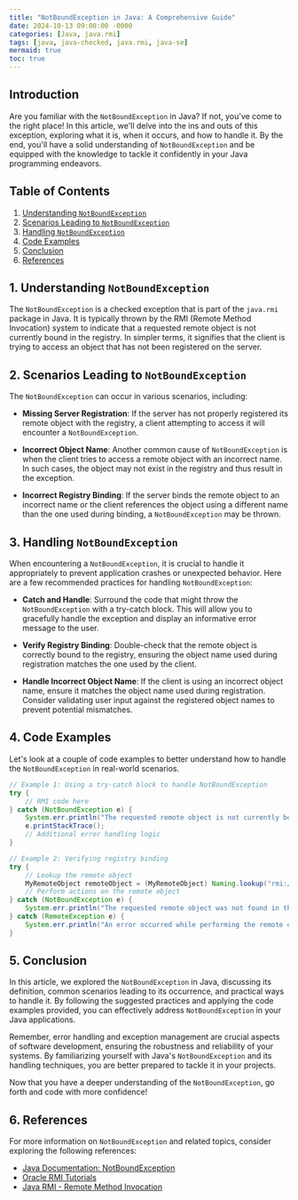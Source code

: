 ```yaml
---
title: "NotBoundException in Java: A Comprehensive Guide"
date: 2024-10-13 09:00:00 -0000
categories: [Java, java.rmi]
tags: [java, java-checked, java.rmi, java-se]
mermaid: true
toc: true
---
```



## Introduction

Are you familiar with the `NotBoundException` in Java? If not, you've come to the right place! In this article, we'll delve into the ins and outs of this exception, exploring what it is, when it occurs, and how to handle it. By the end, you'll have a solid understanding of `NotBoundException` and be equipped with the knowledge to tackle it confidently in your Java programming endeavors.

## Table of Contents

1. [Understanding `NotBoundException`](#understanding-notboundexception)
2. [Scenarios Leading to `NotBoundException`](#scenarios-leading-to-notboundexception)
3. [Handling `NotBoundException`](#handling-notboundexception)
4. [Code Examples](#code-examples)
5. [Conclusion](#conclusion)
6. [References](#references)

## 1. Understanding `NotBoundException`<a name="understanding-notboundexception"></a>

The `NotBoundException` is a checked exception that is part of the `java.rmi` package in Java. It is typically thrown by the RMI (Remote Method Invocation) system to indicate that a requested remote object is not currently bound in the registry. In simpler terms, it signifies that the client is trying to access an object that has not been registered on the server.

## 2. Scenarios Leading to `NotBoundException`<a name="scenarios-leading-to-notboundexception"></a>

The `NotBoundException` can occur in various scenarios, including:

- **Missing Server Registration**: If the server has not properly registered its remote object with the registry, a client attempting to access it will encounter a `NotBoundException`.

- **Incorrect Object Name**: Another common cause of `NotBoundException` is when the client tries to access a remote object with an incorrect name. In such cases, the object may not exist in the registry and thus result in the exception.

- **Incorrect Registry Binding**: If the server binds the remote object to an incorrect name or the client references the object using a different name than the one used during binding, a `NotBoundException` may be thrown.

## 3. Handling `NotBoundException`<a name="handling-notboundexception"></a>

When encountering a `NotBoundException`, it is crucial to handle it appropriately to prevent application crashes or unexpected behavior. Here are a few recommended practices for handling `NotBoundException`:

- **Catch and Handle**: Surround the code that might throw the `NotBoundException` with a try-catch block. This will allow you to gracefully handle the exception and display an informative error message to the user.

- **Verify Registry Binding**: Double-check that the remote object is correctly bound to the registry, ensuring the object name used during registration matches the one used by the client.

- **Handle Incorrect Object Name**: If the client is using an incorrect object name, ensure it matches the object name used during registration. Consider validating user input against the registered object names to prevent potential mismatches.

## 4. Code Examples<a name="code-examples"></a>

Let's look at a couple of code examples to better understand how to handle the `NotBoundException` in real-world scenarios.

```java
// Example 1: Using a try-catch block to handle NotBoundException
try {
    // RMI code here
} catch (NotBoundException e) {
    System.err.println("The requested remote object is not currently bound in the registry.");
    e.printStackTrace();
    // Additional error handling logic
}
```

```java
// Example 2: Verifying registry binding
try {
    // Lookup the remote object
    MyRemoteObject remoteObject = (MyRemoteObject) Naming.lookup("rmi://localhost/MyRemoteObject");
    // Perform actions on the remote object
} catch (NotBoundException e) {
    System.err.println("The requested remote object was not found in the registry.");
} catch (RemoteException e) {
    System.err.println("An error occurred while performing the remote operation.");
}
```

## 5. Conclusion<a name="conclusion"></a>

In this article, we explored the `NotBoundException` in Java, discussing its definition, common scenarios leading to its occurrence, and practical ways to handle it. By following the suggested practices and applying the code examples provided, you can effectively address `NotBoundException` in your Java applications.

Remember, error handling and exception management are crucial aspects of software development, ensuring the robustness and reliability of your systems. By familiarizing yourself with Java's `NotBoundException` and its handling techniques, you are better prepared to tackle it in your projects.

Now that you have a deeper understanding of the `NotBoundException`, go forth and code with more confidence!

## 6. References<a name="references"></a>

For more information on `NotBoundException` and related topics, consider exploring the following references:

- [Java Documentation: NotBoundException](https://docs.oracle.com/en/java/javase/11/docs/api/java.rmi/java/rmi/NotBoundException.html)
- [Oracle RMI Tutorials](https://docs.oracle.com/javase/tutorial/rmi/index.html)
- [Java RMI - Remote Method Invocation](https://www.baeldung.com/java-rmi)